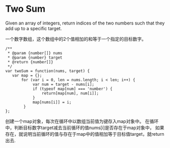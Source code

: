 # Two Sum
Given an array of integers, return indices of the two numbers such that they add up to a specific target.

一个数字数组，这个数组中的2个值相加的和等于一个指定的目标数字。

```
/**
 * @param {number[]} nums
 * @param {number} target
 * @return {number[]}
 */
var twoSum = function(nums, target) {
   var map = {};
       for (var i = 0, len = nums.length; i < len; i++) {
            var num = target - nums[i];
            if (typeof map[num] === 'number') {
                return[map[num], num[i]];
            }
            map[nums[i]] = i;
        }
};

```
创建一个map对象，每次在循环中以数组当前值为键存入map对象中。
在循环中，判断目标数字target减去当前循环的值nums[i]是否存在于map对象中，
如果存在，就说明当前循环的值与存在于map中的值相加等于目标值target，就return出去.

